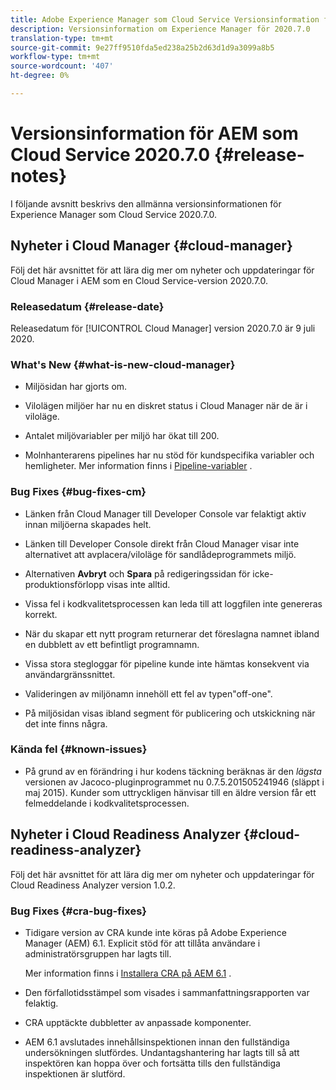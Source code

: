 ```yaml
---
title: Adobe Experience Manager som Cloud Service Versionsinformation för 2020.7.0
description: Versionsinformation om Experience Manager för 2020.7.0
translation-type: tm+mt
source-git-commit: 9e27ff9510fda5ed238a25b2d63d1d9a3099a8b5
workflow-type: tm+mt
source-wordcount: '407'
ht-degree: 0%

---
```



# Versionsinformation för AEM som Cloud Service 2020.7.0 {#release-notes}

I följande avsnitt beskrivs den allmänna versionsinformationen för Experience Manager som Cloud Service 2020.7.0.

## Nyheter i Cloud Manager {#cloud-manager}

Följ det här avsnittet för att lära dig mer om nyheter och uppdateringar för Cloud Manager i AEM som en Cloud Service-version 2020.7.0.

### Releasedatum {#release-date}

Releasedatum för [!UICONTROL Cloud Manager] version 2020.7.0 är 9 juli 2020.

### What&#39;s New {#what-is-new-cloud-manager}

* Miljösidan har gjorts om.

* Vilolägen miljöer har nu en diskret status i Cloud Manager när de är i viloläge.

* Antalet miljövariabler per miljö har ökat till 200.

* Molnhanterarens pipelines har nu stöd för kundspecifika variabler och hemligheter.
Mer information finns i [Pipeline-variabler](/help/onboarding/getting-access-to-aem-in-cloud/creating-aem-application-project.md#pipeline-variables) .

### Bug Fixes {#bug-fixes-cm}

* Länken från Cloud Manager till Developer Console var felaktigt aktiv innan miljöerna skapades helt.

* Länken till Developer Console direkt från Cloud Manager visar inte alternativet att avplacera/viloläge för sandlådeprogrammets miljö.

* Alternativen **Avbryt** och **Spara** på redigeringssidan för icke-produktionsförlopp visas inte alltid.

* Vissa fel i kodkvalitetsprocessen kan leda till att loggfilen inte genereras korrekt.

* När du skapar ett nytt program returnerar det föreslagna namnet ibland en dubblett av ett befintligt programnamn.

* Vissa stora stegloggar för pipeline kunde inte hämtas konsekvent via användargränssnittet.

* Valideringen av miljönamn innehöll ett fel av typen&quot;off-one&quot;.

* På miljösidan visas ibland segment för publicering och utskickning när det inte finns några.

### Kända fel {#known-issues}

* På grund av en förändring i hur kodens täckning beräknas är den _lägsta_ versionen av Jacoco-pluginprogrammet nu 0.7.5.201505241946 (släppt i maj 2015). Kunder som uttryckligen hänvisar till en äldre version får ett felmeddelande i kodkvalitetsprocessen.

## Nyheter i Cloud Readiness Analyzer {#cloud-readiness-analyzer}

Följ det här avsnittet för att lära dig mer om nyheter och uppdateringar för Cloud Readiness Analyzer version 1.0.2.

### Bug Fixes {#cra-bug-fixes}

* Tidigare version av CRA kunde inte köras på Adobe Experience Manager (AEM) 6.1. Explicit stöd för att tillåta användare i administratörsgruppen har lagts till.

   Mer information finns i [Installera CRA på AEM 6.1](https://docs.adobe.com/content/help/en/experience-manager-cloud-service/moving/cloud-migration/cloud-readiness-analyzer/using-cloud-readiness-analyzer.html#installing-on-aem61) .

* Den förfallotidsstämpel som visades i sammanfattningsrapporten var felaktig.

* CRA upptäckte dubbletter av anpassade komponenter.

* AEM 6.1 avslutades innehållsinspektionen innan den fullständiga undersökningen slutfördes. Undantagshantering har lagts till så att inspektören kan hoppa över och fortsätta tills den fullständiga inspektionen är slutförd.

